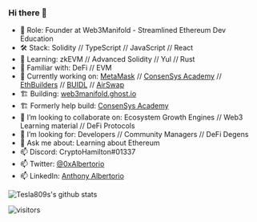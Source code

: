 ### Hi there 👋

<!--
**tesla809/tesla809** is a ✨ _special_ ✨ repository because its `README.md` (this file) appears on your GitHub profile.
-->
- 🔭  Role: Founder at Web3Manifold - Streamlined Ethereum Dev Education
- 🛠  Stack: Solidity // TypeScript // JavaScript // React
- 📖  Learning: zkEVM // Advanced Solidity // Yul // Rust
- 🤹‍ Familiar with: DeFi // EVM 
- 🎯  Currently working on: [MetaMask](https://metamask.io/) // [ConsenSys Academy](https://learn.consensys.net/index) // [EthBuilders](https://www.meetup.com/ethbuilders/) // [BUIDL](https://www.meetup.com/pro/BUIDL/) // [AirSwap](https://github.com/airswap)
- 🏗️  Building: [web3manifold.ghost.io](web3manifold.ghost.io)
- 🏗️  Formerly help build: [ConsenSys Academy](https://github.com/ConsenSys-Academy/Blockchain-Developer-Bootcamp)
- 🏓  I’m looking to collaborate on: Ecosystem Growth Engines // Web3 Learning material // DeFi Protocols
- 🔮  I’m looking for: Developers // Community Managers // DeFi Degens
- 💬  Ask me about: Learning about Ethereum
- 📫  Discord: CryptoHamilton#01337
- 📫  Twitter: [@0xAlbertorio](https://twitter.com/0xAlbertorio)
- 📫  LinkedIn: [Anthony Albertorio](https://www.linkedin.com/in/anthonyalbertorio/)

![Tesla809s's github stats](https://github-readme-stats.vercel.app/api?username=tesla809&show_icons=true&theme=tokyonight)


![visitors](https://visitor-badge.glitch.me/badge?page_id=tesla809)

